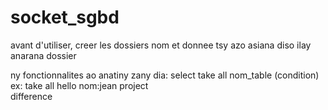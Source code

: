 # socket_sgbd
avant d'utiliser, creer les dossiers nom et donnee
tsy azo asiana diso ilay anarana dossier

ny fonctionnalites ao anatiny zany dia:
  select                    take all nom_table (condition)
                            ex: take all hello nom:jean
  project                   
  difference
  
